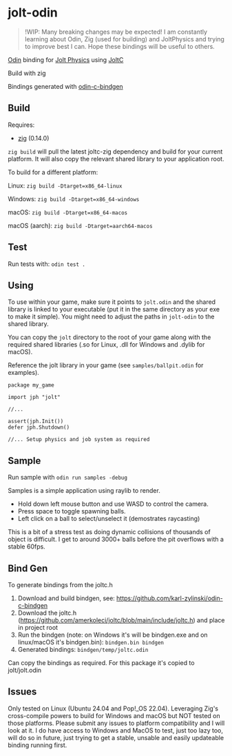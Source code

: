 # jolt-odin

> !WIP: Many breaking changes may be expected! I am constantly learning about Odin, Zig (used for building) and JoltPhysics and trying to improve best I can. Hope these bindings will be useful to others.

[Odin](https://odin-lang.org/:) binding for [Jolt Physics](https://github.com/jrouwe/JoltPhysics) using [JoltC](https://github.com/amerkoleci/joltc)

Build with zig

Bindings generated with [odin-c-bindgen](https://github.com/karl-zylinski/odin-c-bindgen)

## Build
Requires:
- [zig](https://ziglang.org/) (0.14.0)

`zig build` will pull the latest joltc-zig dependency and build for your current platform. It will also copy the relevant shared library to your application root.

To build for a different platform:

Linux: `zig build -Dtarget=x86_64-linux`

Windows: `zig build -Dtarget=x86_64-windows`

macOS: `zig build -Dtarget=x86_64-macos`

macOS (aarch): `zig build -Dtarget=aarch64-macos`

## Test
Run tests with: `odin test .`

## Using
To use within your game, make sure it points to `jolt.odin` and the shared library is linked to your executable (put it in the same directory as your exe to make it simple). You might need to adjust the paths in `jolt-odin` to the shared library.

You can copy the `jolt` directory to the root of your game along with the required shared libraries (.so for Linux, .dll for Windows and .dylib for macOS).

Reference the jolt library in your game (see `samples/ballpit.odin` for examples).

```
package my_game

import jph "jolt"

//...

assert(jph.Init())
defer jph.Shutdown()

//... Setup physics and job system as required
```

## Sample
Run sample with `odin run samples -debug`

Samples is a simple application using raylib to render.
- Hold down left mouse button and use WASD to control the camera.
- Press space to toggle spawning balls.
- Left click on a ball to select/unselect it (demostrates raycasting)

This is a bit of a stress test as doing dynamic collisions of thousands of object is difficult. I get to around 3000+ balls before the pit overflows with a stable 60fps.

## Bind Gen

To generate bindings from the joltc.h

1. Download and build bindgen, see: https://github.com/karl-zylinski/odin-c-bindgen
2. Download the joltc.h (https://github.com/amerkoleci/joltc/blob/main/include/joltc.h) and place in project root
3. Run the bindgen (note: on Windows it's will be bindgen.exe and on linux/macOS it's bindgen.bin):
`bindgen.bin bindgen`
4. Generated bindings: `bindgen/temp/joltc.odin`

Can copy the bindings as required. For this package it's copied to jolt/jolt.odin

## Issues
Only tested on Linux (Ubuntu 24.04 and Pop!_OS 22.04).
Leveraging Zig's cross-compile powers to build for Windows and macOS but NOT tested on those platforms.
Please submit any issues to platform compatibility and I will look at it. I do have access to Windows and MacOS to test, just too lazy too, will do so in future, just trying to get a stable, unsable and easily updateable binding running first.
